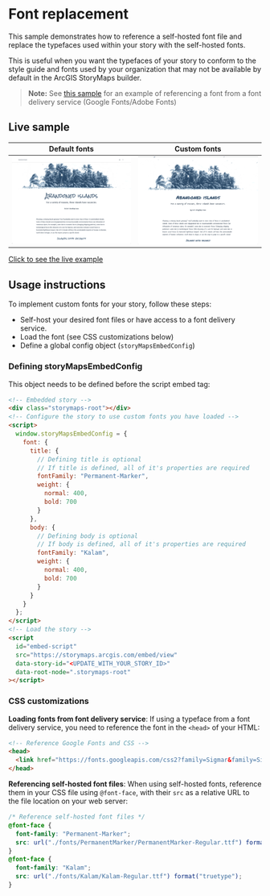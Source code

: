 # Font replacement

This sample demonstrates how to reference a self-hosted font file and replace the typefaces used within your story with the self-hosted fonts.

This is useful when you want the typefaces of your story to conform to the style guide and fonts used by your organization that may not be available by default in the ArcGIS StoryMaps builder.

> **Note:** See [this sample](/storymaps-script-embed-samples/splash-page/README.md#css-customizations) for an example of referencing a font from a font delivery service (Google Fonts/Adobe Fonts)

## Live sample

Default fonts             |  Custom fonts
:-------------------------:|:-------------------------:
![Default fonts](/storymaps-script-embed-samples/font-replacement/assets/example_default_fonts.png)  |  ![Custom Fonts](/storymaps-script-embed-samples/font-replacement/assets/example_custom_fonts.png)

[Click to see the live example](https://storymaps.esri.com/stories/storymaps-script-embed-examples/font-replacement/)

## Usage instructions

To implement custom fonts for your story, follow these steps:

- Self-host your desired font files or have access to a font delivery service.
- Load the font (see CSS customizations below)
- Define a global config object (`storyMapsEmbedConfig`)

### Defining storyMapsEmbedConfig

This object needs to be defined before the script embed tag:

```html
<!-- Embedded story -->
<div class="storymaps-root"></div>
<!-- Configure the story to use custom fonts you have loaded -->
<script>
  window.storyMapsEmbedConfig = {
    font: {
      title: {
        // Defining title is optional
        // If title is defined, all of it's properties are required
        fontFamily: "Permanent-Marker",
        weight: {
          normal: 400,
          bold: 700
        }
      },
      body: {
        // Defining body is optional
        // If body is defined, all of it's properties are required
        fontFamily: "Kalam",
        weight: {
          normal: 400,
          bold: 700
        }
      }
    }
  };
</script>
<!-- Load the story -->
<script
  id="embed-script"
  src="https://storymaps.arcgis.com/embed/view"
  data-story-id="<UPDATE_WITH_YOUR_STORY_ID>"
  data-root-node=".storymaps-root"
></script>
```

### CSS customizations

**Loading fonts from font delivery service**: If using a typeface from a font delivery service, you need to reference the font in the `<head>` of your HTML:

```html
<!-- Reference Google Fonts and CSS -->
<head>
  <link href="https://fonts.googleapis.com/css2?family=Sigmar&family=Sigmar+One&display=swap" rel="stylesheet" />
</head>
```

**Referencing self-hosted font files**: When using self-hosted fonts, reference them in your CSS file using `@font-face`, with their `src` as a relative URL to the file location on your web server:

```css
/* Reference self-hosted font files */
@font-face {
  font-family: "Permanent-Marker";
  src: url("./fonts/PermanentMarker/PermanentMarker-Regular.ttf") format("truetype");
}
@font-face {
  font-family: "Kalam";
  src: url("./fonts/Kalam/Kalam-Regular.ttf") format("truetype");
}
```
